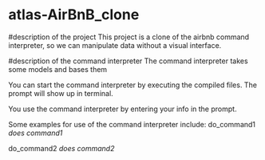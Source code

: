 # atlas-AirBnB_clone

#description of the project
This project is a clone of the airbnb command interpreter, so we can manipulate data without a visual interface.

#description of the command interpreter
The command interpreter takes some models and bases them


You can start the command interpreter by executing the compiled files. The prompt will show up in terminal.


You use the command interpreter by entering your info in the prompt.


Some examples for use of the command interpreter include:
do_command1
*does command1*

do_command2
*does command2*
